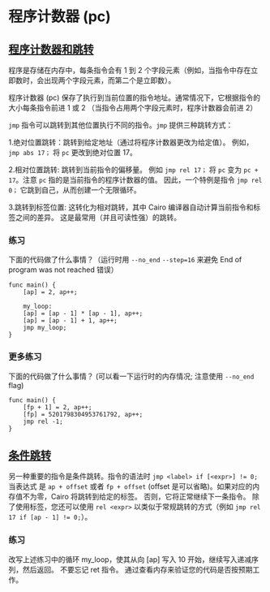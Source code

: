 # 程序计数器 (pc)

## [程序计数器和跳转](#counter-and-jump)

程序是存储在内存中，每条指令会有 1 到 2 个字段元素（例如，当指令中存在立即数时，会出现两个字段元素，而第二个是立即数）。

程序计数器 (pc) 保存了执行到当前位置的指令地址。通常情况下，它根据指令的大小每条指令前进 1 或 2 （当指令占用两个字段元素时，程序计数器会前进 2）

`jmp` 指令可以跳转到其他位置执行不同的指令。`jmp` 提供三种跳转方式：

1.绝对位置跳转：跳转到给定地址（通过将程序计数器更改为给定值）。 例如，`jmp abs 17；` 将 `pc` 更改到绝对位置 17。

2.相对位置跳转: 跳转到当前指令的偏移量。 例如 `jmp rel 17；` 将 `pc` 变为 `pc + 17`。注意 `pc` 指的是当前指令的程序计数器的值。 因此，一个特例是指令 `jmp rel 0；` 它跳到自己，从而创建一个无限循环。

3.跳转到标签位置: 这转化为相对跳转，其中 Cairo 编译器自动计算当前指令和标签之间的差异。 这是最常用（并且可读性强）的跳转。

### 练习
下面的代码做了什么事情？（运行时用  `--no_end` `--step=16` 来避免 End of program was not reached 错误）

```
func main() {
    [ap] = 2, ap++;

    my_loop:
    [ap] = [ap - 1] * [ap - 1], ap++;
    [ap] = [ap - 1] + 1, ap++;
    jmp my_loop;
}
```

### 更多练习
下面的代码做了什么事情？ (可以看一下运行时的内存情况; 注意使用 `--no_end` flag)

```
func main() {
    [fp + 1] = 2, ap++;
    [fp] = 5201798304953761792, ap++;
    jmp rel -1;
}
```

## [条件跳转](#condition-jump)

另一种重要的指令是条件跳转。指令的语法时 `jmp <label> if [<expr>] != 0;` 当表达式 <expr> 是 `ap + offset` 或者 `fp + offset` (offset 是可以省略)。如果对应的内存值不为零，Cairo 将跳转到给定的标签。 否则，它将正常继续下一条指令。 除了使用标签，您还可以使用 `rel <expr>` 以类似于常规跳转的方式（例如 `jmp rel 17 if [ap - 1] != 0;`）。

### 练习

改写上述练习中的循环 my_loop，使其从向 [ap] 写入 10 开始，继续写入递减序列，然后返回。 不要忘记 ret 指令。 通过查看内存来验证您的代码是否按预期工作。